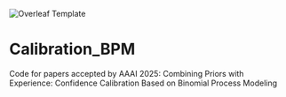 ![Overleaf Template](https://img.shields.io/badge/Overleaf-Template-blue)

# Calibration_BPM
Code for papers accepted by AAAI 2025: Combining Priors with Experience: Confidence Calibration Based on Binomial Process Modeling
